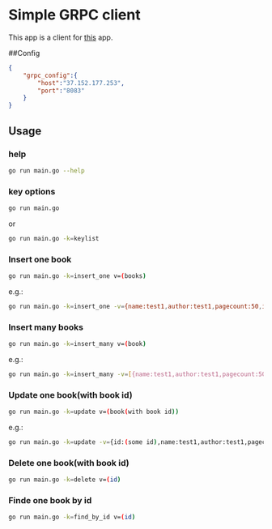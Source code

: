 # Simple GRPC client
This app is a client for [this](https://github.com/Ali-Farhadnia/serverGRPC) app.

##Config
```json
{
    "grpc_config":{
        "host":"37.152.177.253",
        "port":"8083"
    }
}
```
## Usage
### help
```sh
go run main.go --help
```
### key options
```sh
go run main.go
```

or

```sh
go run main.go -k=keylist
```

### Insert one book
```sh
go run main.go -k=insert_one v=(books)
```

e.g.:

```sh
go run main.go -k=insert_one -v={name:test1,author:test1,pagecount:50,inventory:50}
```

### Insert many books
```sh
go run main.go -k=insert_many v=(book)
```

e.g.:

```sh
go run main.go -k=insert_many -v=[{name:test1,author:test1,pagecount:50,inventory:50}-{name:test2,author:test1,pagecount:50,inventory:50}-{name:test3,author:test1,pagecount:50,inventory:50}]
```

### Update one book(with book id)
```sh
go run main.go -k=update v=(book(with book id))
```

e.g.:

```sh
go run main.go -k=update -v={id:(some id),name:test1,author:test1,pagecount:50,inventory:50}
```

### Delete one book(with book id)
```sh
go run main.go -k=delete v=(id)
```

### Finde one book by id
```sh
go run main.go -k=find_by_id v=(id)
```
